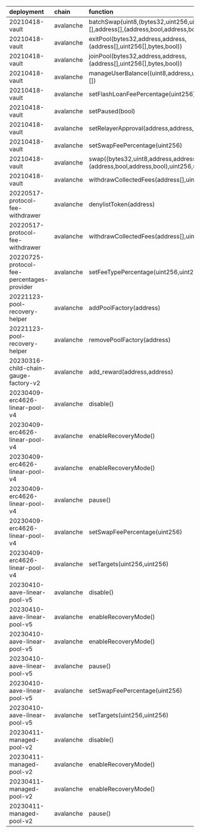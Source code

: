 | deployment                                 | chain     | function                                                                                                          | role                                                               | caller                                                                    | caller_address                             |
|:-------------------------------------------|:----------|:------------------------------------------------------------------------------------------------------------------|:-------------------------------------------------------------------|:--------------------------------------------------------------------------|:-------------------------------------------|
| 20210418-vault                             | avalanche | batchSwap(uint8,(bytes32,uint256,uint256,uint256,bytes)[],address[],(address,bool,address,bool),int256[],uint256) | 0x1282ab709b2b70070f829c46bc36f76b32ad4989fecb2fcb09a1b3ce00bbfc30 | 20230314-batch-relayer-v5/BalancerRelayer                                 | 0x03F1ab8b19bcE21EB06C364aEc9e40322572a1e9 |
| 20210418-vault                             | avalanche | exitPool(bytes32,address,address,(address[],uint256[],bytes,bool))                                                | 0xc149e88b59429ded7f601ab52ecd62331cac006ae07c16543439ed138dcb8d34 | 20230314-batch-relayer-v5/BalancerRelayer                                 | 0x03F1ab8b19bcE21EB06C364aEc9e40322572a1e9 |
| 20210418-vault                             | avalanche | joinPool(bytes32,address,address,(address[],uint256[],bytes,bool))                                                | 0x78ad1b68d148c070372f8643c4648efbb63c6a8a338f3c24714868e791367653 | 20230314-batch-relayer-v5/BalancerRelayer                                 | 0x03F1ab8b19bcE21EB06C364aEc9e40322572a1e9 |
| 20210418-vault                             | avalanche | manageUserBalance((uint8,address,uint256,address,address)[])                                                      | 0xeba777d811cd36c06d540d7ff2ed18ed042fd67bbf7c9afcf88c818c7ee6b498 | 20230314-batch-relayer-v5/BalancerRelayer                                 | 0x03F1ab8b19bcE21EB06C364aEc9e40322572a1e9 |
| 20210418-vault                             | avalanche | setFlashLoanFeePercentage(uint256)                                                                                | 0xbe2a180d5cc5d803a8eec4cea569989fc1c593d7eeadd1f262f360a68b0e842e | 20220725-protocol-fee-percentages-provider/ProtocolFeePercentagesProvider | 0x239e55F427D44C3cc793f49bFB507ebe76638a2b |
| 20210418-vault                             | avalanche | setPaused(bool)                                                                                                   | 0xb5593fe09464f360ecf835d5b9319ce69900ae1b29d13844b73c250b1f5f92fb | multisigs/emergency                                                       | 0x308f8d3536261C32c97D2f85ddc357f5cCdF33F0 |
| 20210418-vault                             | avalanche | setRelayerApproval(address,address,bool)                                                                          | 0x0014a06d322ff07fcc02b12f93eb77bb76e28cdee4fc0670b9dec98d24bbfec8 | 20230314-batch-relayer-v5/BalancerRelayer                                 | 0x03F1ab8b19bcE21EB06C364aEc9e40322572a1e9 |
| 20210418-vault                             | avalanche | setSwapFeePercentage(uint256)                                                                                     | 0xb28b769768735d011b267f781c3be90bce51d5059ba015bc7a28b3e882fb2083 | 20220725-protocol-fee-percentages-provider/ProtocolFeePercentagesProvider | 0x239e55F427D44C3cc793f49bFB507ebe76638a2b |
| 20210418-vault                             | avalanche | swap((bytes32,uint8,address,address,uint256,bytes),(address,bool,address,bool),uint256,uint256)                   | 0x7b8a1d293670124924a0f532213753b89db10bde737249d4540e9a03657d1aff | 20230314-batch-relayer-v5/BalancerRelayer                                 | 0x03F1ab8b19bcE21EB06C364aEc9e40322572a1e9 |
| 20210418-vault                             | avalanche | withdrawCollectedFees(address[],uint256[],address)                                                                | 0xb2b6e48fa160a7c887d9d7a68b6a9bb9d47d4953d33e07f3a39e175d75e97796 | 20220517-protocol-fee-withdrawer/ProtocolFeesWithdrawer                   | 0x8F42aDBbA1B16EaAE3BB5754915E0D06059aDd75 |
| 20220517-protocol-fee-withdrawer           | avalanche | denylistToken(address)                                                                                            | 0xf3eadfc5e658bb5d9308d4d7d2b30766bd48e5db7a3637a92428d39fb6b97645 | multisigs/emergency                                                       | 0x308f8d3536261C32c97D2f85ddc357f5cCdF33F0 |
| 20220517-protocol-fee-withdrawer           | avalanche | withdrawCollectedFees(address[],uint256[],address)                                                                | 0x9b7cac7a6e50200d3ceb1372c25ac2f697fa4ba4495fb37091ffc35e5b4f8a42 | multisigs/lm                                                              | 0x326A7778DB9B741Cb2acA0DE07b9402C7685dAc6 |
| 20220725-protocol-fee-percentages-provider | avalanche | setFeeTypePercentage(uint256,uint256)                                                                             | 0xf966da38fb72cb10be01d2ff406b1aeb9cdc62f757d0042e6ff6249f196221a1 | multisigs/dao                                                             | 0x17b11FF13e2d7bAb2648182dFD1f1cfa0E4C7cf3 |
| 20221123-pool-recovery-helper              | avalanche | addPoolFactory(address)                                                                                           | 0x90ce8036a67bbe2451d4f50ab7353343339db901728ae2de09928006819ee686 | multisigs/lm                                                              | 0x326A7778DB9B741Cb2acA0DE07b9402C7685dAc6 |
| 20221123-pool-recovery-helper              | avalanche | removePoolFactory(address)                                                                                        | 0x25cbdd96392463c2c0b1e5a2db364a18327ef561b6ceeb4a444b694dbf2c7890 | multisigs/lm                                                              | 0x326A7778DB9B741Cb2acA0DE07b9402C7685dAc6 |
| 20230316-child-chain-gauge-factory-v2      | avalanche | add_reward(address,address)                                                                                       | 0xde6b942f89e9060258ffab001fdc0f8f8586641c2f0aa6a47ab427260a470059 | multisigs/lm                                                              | 0x326A7778DB9B741Cb2acA0DE07b9402C7685dAc6 |
| 20230409-erc4626-linear-pool-v4            | avalanche | disable()                                                                                                         | 0x7c86cd148d8db45c3b501ebc46765f768002a524cfb99123f8f21c719f62e38c | multisigs/emergency                                                       | 0x308f8d3536261C32c97D2f85ddc357f5cCdF33F0 |
| 20230409-erc4626-linear-pool-v4            | avalanche | enableRecoveryMode()                                                                                              | 0xa2685f4f3b3ddc4fd9c791acbb59d64abb16a8597f810c7154b1b9b5a6c3b5a9 | multisigs/emergency                                                       | 0x308f8d3536261C32c97D2f85ddc357f5cCdF33F0 |
| 20230409-erc4626-linear-pool-v4            | avalanche | enableRecoveryMode()                                                                                              | 0xa2685f4f3b3ddc4fd9c791acbb59d64abb16a8597f810c7154b1b9b5a6c3b5a9 | 20221123-pool-recovery-helper/PoolRecoveryHelper                          | 0x3b8cA519122CdD8efb272b0D3085453404B25bD0 |
| 20230409-erc4626-linear-pool-v4            | avalanche | pause()                                                                                                           | 0xeefb035cba9a13afe91cf64ecc5036868aa5cc5340cd7c5017def2049ac0b0ba | multisigs/emergency                                                       | 0x308f8d3536261C32c97D2f85ddc357f5cCdF33F0 |
| 20230409-erc4626-linear-pool-v4            | avalanche | setSwapFeePercentage(uint256)                                                                                     | 0x6103010ac84a79eba6f8385214ddd4e50f4d1e8a2210023cfdf373b4bae5450c | multisigs/lm                                                              | 0x326A7778DB9B741Cb2acA0DE07b9402C7685dAc6 |
| 20230409-erc4626-linear-pool-v4            | avalanche | setTargets(uint256,uint256)                                                                                       | 0x94e7c43729e6cb635126e5a736eaa1db1ee39400b329e3d1d9a9dda175f52b1f | multisigs/lm                                                              | 0x326A7778DB9B741Cb2acA0DE07b9402C7685dAc6 |
| 20230410-aave-linear-pool-v5               | avalanche | disable()                                                                                                         | 0x627a2e247176a7cc72374908eeb1ee97159879e68e9a4dbce0144199d17c8a69 | multisigs/emergency                                                       | 0x308f8d3536261C32c97D2f85ddc357f5cCdF33F0 |
| 20230410-aave-linear-pool-v5               | avalanche | enableRecoveryMode()                                                                                              | 0x58bc56d9b84cb2e4efd84f56c7763228f92c6b4714a2cbe10c252384c8b5aa9f | multisigs/emergency                                                       | 0x308f8d3536261C32c97D2f85ddc357f5cCdF33F0 |
| 20230410-aave-linear-pool-v5               | avalanche | enableRecoveryMode()                                                                                              | 0x58bc56d9b84cb2e4efd84f56c7763228f92c6b4714a2cbe10c252384c8b5aa9f | 20221123-pool-recovery-helper/PoolRecoveryHelper                          | 0x3b8cA519122CdD8efb272b0D3085453404B25bD0 |
| 20230410-aave-linear-pool-v5               | avalanche | pause()                                                                                                           | 0x0c17c4a98fd69c4f4acbe101409c122417155d8b138eb16bdbdffe541de0355d | multisigs/emergency                                                       | 0x308f8d3536261C32c97D2f85ddc357f5cCdF33F0 |
| 20230410-aave-linear-pool-v5               | avalanche | setSwapFeePercentage(uint256)                                                                                     | 0x46d03ee209073be69d372d41f744c1529b277254f22efebde5fbc8d6038e3bde | multisigs/lm                                                              | 0x326A7778DB9B741Cb2acA0DE07b9402C7685dAc6 |
| 20230410-aave-linear-pool-v5               | avalanche | setTargets(uint256,uint256)                                                                                       | 0xa194a38f094d72bf8e03dde416d3522afc065785e96948ad893a514dcadfc401 | multisigs/lm                                                              | 0x326A7778DB9B741Cb2acA0DE07b9402C7685dAc6 |
| 20230411-managed-pool-v2                   | avalanche | disable()                                                                                                         | 0xc286c677f812387602b94d5dee672097cae543d80e175977381fbdbcdb9b2c12 | multisigs/emergency                                                       | 0x308f8d3536261C32c97D2f85ddc357f5cCdF33F0 |
| 20230411-managed-pool-v2                   | avalanche | enableRecoveryMode()                                                                                              | 0x2aa887a92d3d18f30f198214d2c197b7d148bb735c610372199c51c6a4866b86 | multisigs/emergency                                                       | 0x308f8d3536261C32c97D2f85ddc357f5cCdF33F0 |
| 20230411-managed-pool-v2                   | avalanche | enableRecoveryMode()                                                                                              | 0x2aa887a92d3d18f30f198214d2c197b7d148bb735c610372199c51c6a4866b86 | 20221123-pool-recovery-helper/PoolRecoveryHelper                          | 0x3b8cA519122CdD8efb272b0D3085453404B25bD0 |
| 20230411-managed-pool-v2                   | avalanche | pause()                                                                                                           | 0xe67bef3cfb0ba409959647fa3d8ff78b267a1c13f5434c2f32219ced33fec922 | multisigs/emergency                                                       | 0x308f8d3536261C32c97D2f85ddc357f5cCdF33F0 |